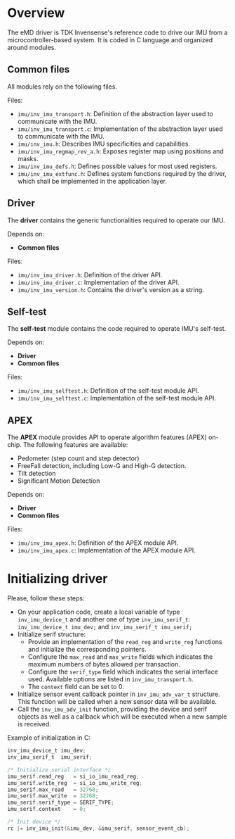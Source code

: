 # Overview

The eMD driver is TDK Invensense's reference code to drive our IMU from a microcontroller-based system. It is coded in C language and organized around modules. 

## Common files

All modules rely on the following files. 

Files:
* `imu/inv_imu_transport.h`: Definition of the abstraction layer used to communicate with the IMU.
* `imu/inv_imu_transport.c`: Implementation of the abstraction layer used to communicate with the IMU.
* `imu/inv_imu.h`: Describes IMU specificities and capabilities.
* `imu/inv_imu_regmap_rev_a.h`: Exposes register map using positions and masks.
* `imu/inv_imu_defs.h`: Defines possible values for most used registers.
* `imu/inv_imu_extfunc.h`: Defines system functions required by the driver, which shall be implemented in the application layer.

## Driver

The **driver** contains the generic functionalities required to operate our IMU.

Depends on:
* **Common files**

Files:
* `imu/inv_imu_driver.h`: Definition of the driver API.
* `imu/inv_imu_driver.c`: Implementation of the driver API.
* `imu/inv_imu_version.h`: Contains the driver's version as a string. 

## Self-test

The **self-test** module contains the code required to operate IMU's self-test.

Depends on:
* **Driver**
* **Common files**

Files:
* `imu/inv_imu_selftest.h`: Definition of the self-test module API.
* `imu/inv_imu_selftest.c`: Implementation of the self-test module API.

## APEX

The **APEX** module provides API to operate algorithm features (APEX) on-chip. The following features are available:
* Pedometer (step count and step detector)
* FreeFall detection, including Low-G and High-G detection.
* Tilt detection
* Significant Motion Detection

Depends on:
* **Driver**
* **Common files**

Files:
* `imu/inv_imu_apex.h`: Definition of the APEX module API.
* `imu/inv_imu_apex.c`: Implementation of the APEX module API.

# Initializing driver

Please, follow these steps:
* On your application code, create a local variable of type `inv_imu_device_t` and another one of type `inv_imu_serif_t`: `inv_imu_device_t imu_dev;` and `inv_imu_serif_t imu_serif;`
* Initialize serif structure:
  * Provide an implementation of the `read_reg` and `write_reg` functions and initialize the corresponding pointers.
  * Configure the `max_read` and `max_write` fields which indicates the maximum numbers of bytes allowed per transaction.
  * Configure the `serif_type` field which indicates the serial interface used. Available options are listed in `inv_imu_transport.h`.
  * The `context` field can be set to 0.
* Initialize sensor event callback pointer in `inv_imu_adv_var_t` structure. This function will be called when a new sensor data will be available.
* Call the `inv_imu_adv_init` function, providing the device and serif objects as well as a callback which will be executed when a new sample is received.

Example of initialization in C:
```C
inv_imu_device_t imu_dev;
inv_imu_serif_t  imu_serif;

/* Initialize serial interface */
imu_serif.read_reg   = si_io_imu_read_reg;
imu_serif.write_reg  = si_io_imu_write_reg;
imu_serif.max_read   = 32768;
imu_serif.max_write  = 32768;
imu_serif.serif_type = SERIF_TYPE;
imu_serif.context    = 0;

/* Init device */
rc |= inv_imu_init(&imu_dev, &imu_serif, sensor_event_cb);
```
